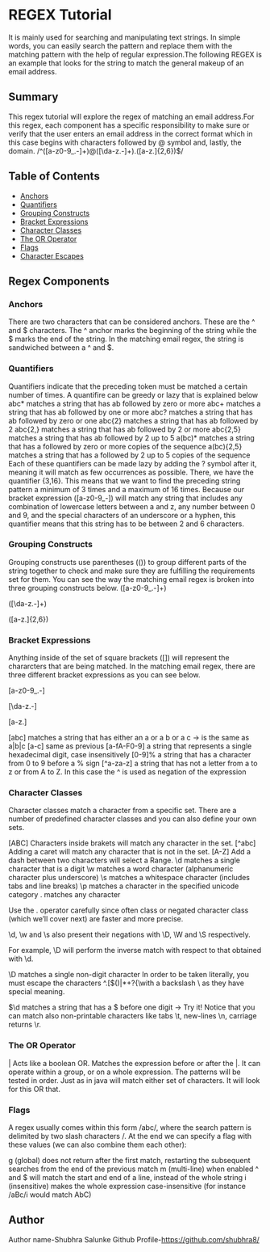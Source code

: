 # REGEX Tutorial

It is mainly used for searching and manipulating text strings. In simple words, you can easily search the pattern and replace them with the matching pattern with the help of regular expression.The following REGEX is an example that looks for the string to match the general makeup of an email address.

## Summary

This regex tutorial will explore the regex of matching an email address.For this regex, each component has a specific responsibility to make sure or verify that the user enters an email address in the correct format which in this case begins with characters followed by @ symbol and, lastly, the domain.
/^([a-z0-9_.-]+)@([\da-z.-]+).([a-z.]{2,6})$/

## Table of Contents

- [Anchors](#anchors)
- [Quantifiers](#quantifiers)
- [Grouping Constructs](#grouping-constructs)
- [Bracket Expressions](#bracket-expressions)
- [Character Classes](#character-classes)
- [The OR Operator](#the-or-operator)
- [Flags](#flags)
- [Character Escapes](#character-escapes)

## Regex Components

### Anchors

There are two characters that can be considered anchors. These are the ^ and $ characters. The ^ anchor marks the beginning of the string while the $ marks the end of the string. In the matching email regex, the string is sandwiched between a ^ and $.

### Quantifiers

Quantifiers indicate that the preceding token must be matched a certain number of times. A quantifire can be greedy or lazy that is explained below
abc* matches a string that has ab followed by zero or more
abc+ matches a string that has ab followed by one or more
abc? matches a string that has ab followed by zero or one
abc{2} matches a string that has ab followed by 2
abc{2,} matches a string that has ab followed by 2 or more
abc{2,5} matches a string that has ab followed by 2 up to 5
a(bc)* matches a string that has a followed by zero or more copies of the sequence
a(bc){2,5} matches a string that has a followed by 2 up to 5 copies of the sequence
Each of these quantifiers can be made lazy by adding the ? symbol after it, meaning it will match as few occurrences as possible.
There, we have the quantifier {3,16}. This means that we want to find the preceding string pattern a minimum of 3 times and a maximum of 16 times. Because our bracket expression ([a-z0-9_-]) will match any string that includes any combination of lowercase letters between a and z, any number between 0 and 9, and the special characters of an underscore or a hyphen, this quantifier means that this string has to be between 2 and 6 characters.

### Grouping Constructs

Grouping constructs use parentheses (()) to group different parts of the string together to check and make sure they are fulfilling the requirements set for them. You can see the way the matching email regex is broken into three grouping constructs below.
([a-z0-9_\.-]+)

([\da-z\.-]+)

([a-z\.]{2,6})

### Bracket Expressions

Anything inside of the set of square brackets ([]) will represent the chararcters that are being matched. In the matching email regex, there are three different bracket expressions as you can see below.

[a-z0-9_\.-]

[\da-z\.-]

[a-z\.]

[abc] matches a string that
has either an a or a b or a c -> is the same as a|b|c
[a-c] same as previous
[a-fA-F0-9] a string that represents a single hexadecimal digit, case insensitively
[0-9]% a string that has a character from 0 to 9 before a % sign
[^a-za-z] a string that has not a letter from a to z or from A to Z. In this case the ^ is used as negation of the expression

### Character Classes

Character classes match a character from a specific set. There are a number of predefined character classes and you can also define your own sets.

[ABC] Characters inside brakets will match any character in the set.
[^abc] Adding a caret will match any character that is not in the set.
[A-Z] Add a dash between two characters will select a Range.
\d matches a single character that is a digit
\w matches a word character (alphanumeric character plus underscore)
\s matches a whitespace character (includes tabs and line breaks)
\p matches a character in the specified unicode category
. matches any character

Use the . operator carefully since often class or negated character class (which we’ll cover next) are faster and more precise.

\d, \w and \s also present their negations with \D, \W and \S respectively.

For example, \D will perform the inverse match with respect to that obtained with \d.

\D matches a single non-digit character
In order to be taken literally, you must escape the characters ^.[$()|\*+?{\with a backslash \ as they have special meaning.

\$\d matches a string that has a $ before one digit -> Try it!
Notice that you can match also non-printable characters like tabs \t, new-lines \n, carriage returns \r.

### The OR Operator

| Acts like a boolean OR. Matches the expression before or after the |. It can operate within a group, or on a whole expression. The patterns will be tested in order. Just as in java will match either set of characters. It will look for this OR that.

### Flags

A regex usually comes within this form /abc/, where the search pattern is delimited by two slash characters /. At the end we can specify a flag with these values (we can also combine them each other):

g (global) does not return after the first match, restarting the subsequent searches from the end of the previous match
m (multi-line) when enabled ^ and $ will match the start and end of a line, instead of the whole string
i (insensitive) makes the whole expression case-insensitive (for instance /aBc/i would match AbC)

## Author

Author name-Shubhra Salunke
Github Profile-https://github.com/shubhra8/
